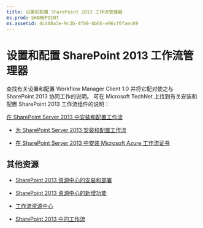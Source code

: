 ```yaml
---
title: 设置和配置 SharePoint 2013 工作流管理器
ms.prod: SHAREPOINT
ms.assetid: 4cd68a3e-9c3b-4fb9-bb66-e96cf0faec69
---
```



# 设置和配置 SharePoint 2013 工作流管理器
查找有关设置和配置 Workflow Manager Client 1.0 并将它配对使之与 SharePoint 2013 协同工作的说明。 
可在 Microsoft TechNet 上找到有关安装和配置 SharePoint 2013 工作流组件的说明：
  
    
    

 [在 SharePoint Server 2013 中安装和配置工作流](http://technet.microsoft.com/zh-cn/library/jj658586%28office.15%29.aspx)
-  [为 SharePoint Server 2013 安装和配置工作流](http://technet.microsoft.com/zh-cn/library/jj658588%28office.15%29.aspx)
    
  
-  [在 SharePoint Server 2013 中安装 Microsoft Azure 工作流证书](http://technet.microsoft.com/zh-cn/library/jj658589%28office.15%29.aspx)
    
  

## 其他资源


-  [SharePoint 2013 资源中心的安装和部署](http://technet.microsoft.com/zh-cn/sharepoint/fp142376.aspx)
    
  
-  [SharePoint 2013 资源中心的新增功能](http://technet.microsoft.com/zh-cn/sharepoint/fp142374.aspx)
    
  
-  [工作流资源中心](http://technet.microsoft.com/zh-cn/sharepoint/jj556245.aspx)
    
  
-  [SharePoint 2013 中的工作流](workflows-in-sharepoint-2013.md)
    
  

